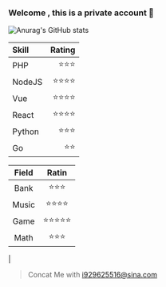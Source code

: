### Welcome , this is a private account 👋

<!--
**Gyuyang/Gyuyang** is a ✨ _special_ ✨ repository because its `README.md` (this file) appears on your GitHub profile.

Here are some ideas to get you started:

- 🔭 I’m currently working on ...
- 🌱 I’m currently learning ...
- 👯 I’m looking to collaborate on ...
- 🤔 I’m looking for help with ...
- 💬 Ask me about ...
- 📫 How to reach me: ...
- 😄 Pronouns: ...
- ⚡ Fun fact: ...
-->

![Anurag's GitHub stats](https://github-readme-stats.vercel.app/api?username=Gyuyang&theme=dark&show_icons=true)
<br>
<!-- ![Top Languages Card](https://github-readme-stats.vercel.app/api/top-langs/?username=Gyuyang) -->

|Skill|Rating|
|:--|--:|
|PHP|⭐⭐⭐|
|NodeJS|⭐⭐⭐⭐|
|Vue|⭐⭐⭐⭐|
|React|⭐⭐⭐⭐|
|Python|⭐⭐⭐|
|Go|⭐⭐|

|Field|Ratin|
|:--:|:--:|
|Bank|⭐⭐⭐|
|Music|⭐⭐⭐⭐|
|Game|⭐⭐⭐⭐⭐|
|Math|⭐⭐⭐|
|


>Concat Me with i929625516@sina.com
